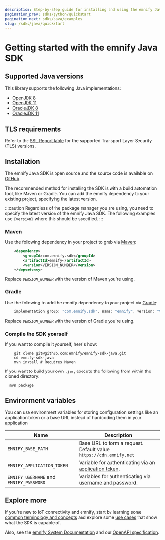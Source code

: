 ```yaml
---
description: Step-by-step guide for installing and using the emnify Java SDK
pagination_prev: sdks/python/quickstart
pagination_next: sdks/java/examples
slug: /sdks/java/quickstart
---
```


# Getting started with the emnify Java SDK

## Supported Java versions 

This library supports the following Java implementations:

- [OpenJDK 8](https://openjdk.org/projects/jdk8/)
- [OpenJDK 11](https://openjdk.org/projects/jdk/11/)
- [OracleJDK 8](https://www.oracle.com/java/technologies/downloads/#java8)
- [OracleJDK 11](https://www.oracle.com/java/technologies/downloads/#java11)

<!-- Alternative
| Java Version  | Description   |
|    ---        |    ---        |
| OpenJDK 8     | [Link](https://openjdk.org/projects/jdk8/)  |
| OpenJDK 11    | [Link](https://openjdk.org/projects/jdk/11/)  |
| OracleJDK 8   | [Link](https://www.oracle.com/java/technologies/downloads/#java8)  |
| OracleJDK 11  | [Link](https://www.oracle.com/java/technologies/downloads/#java11)  |
-->

## TLS requirements

Refer to the [SSL Report table](https://www.ssllabs.com/ssltest/analyze.html?d=cdn.emnify.net&latest) for the supported Transport Layer Security (TLS) versions.

## Installation

The emnify Java SDK is open source and the source code is available on [GitHub](https://github.com/EMnify/emnify-sdk-java).

The recommended method for installing the SDK is with a build automation tool, like Maven or Gradle. 
You can add the emnify dependency to your existing project, specifying the latest version.

:::caution
Regardless of the package manager you are using, you need to specify the latest version of the emnify Java SDK.
The following examples use `{version}` where this should be specified.
:::

### Maven

Use the following dependency in your project to grab via [Maven](https://maven.apache.org/download.cgi):

```xml
    <dependency>
        <groupId>com.emnify.sdk</groupId>
        <artifactId>emnify</artifactId>
        <version>VERSION_NUMBER</version>
    </dependency>
```

Replace *`VERSION_NUMBER`* with the version of Maven you're using.

### Gradle

Use the following to add the emnify dependency to your project via [Gradle](https://gradle.org/install/):

```gradle
    implementation group: "com.emnify.sdk", name: "emnify", version: "VERSION_NUMBER"
```

Replace *`VERSION_NUMBER`* with the version of Gradle you're using.

### Compile the SDK yourself

If you want to compile it yourself, here's how:

```shell
    git clone git@github.com:emnify/emnify-sdk-java.git
    cd emnify-sdk-java
    mvn install # Requires Maven
```

If you want to build your own `.jar`, execute the following from within the cloned directory:

```shell
  mvn package
```

## Environment variables

You can use environment variables for storing configuration settings like an application token or a base URL instead of hardcoding them in your application.

| Name               | Description                                                              |
|--------------------|--------------------------------------------------------------------------|
| `EMNIFY_BASE_PATH` | Base URL to form a request. Default value:  `https://cdn.emnify.net` |
| `EMNIFY_APPLICATION_TOKEN`  | Variable for authenticating via an [application token](/rest/authentication#authenticate-with-an-application-token). |
| `EMNIFY_USERNAME` and `EMNIFY_PASSWORD` | Variables for authenticating via [username and password](/rest/authentication#authenticate-with-user-credentials). |

## Explore more 

If you're new to IoT connectivity and emnify, start by learning some [common terminology and concepts](/sdks/concepts) and explore some [use cases](/sdks/java/examples) that show what the SDK is capable of. 

Also, see the [emnify System Documentation](https://cdn.emnify.net/api/doc/index.html) and our [OpenAPI specification](https://cdn.emnify.net/api/doc/swagger.html).
